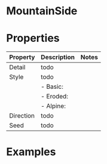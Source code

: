 # MountainSide


# Properties


| Property | Description | Notes | 
| -------- | ----------- | ----- |
| Detail | todo | |
| Style | todo | |
| | - Basic: <desc> | |
| | - Eroded: <desc> | |
| | - Alpine: <desc> | |
| Direction | todo | |
| Seed | todo | |




# Examples
